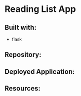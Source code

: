 # Reading List App

## Built with:

- flask

## Repository:

## Deployed Application:

## Resources:
